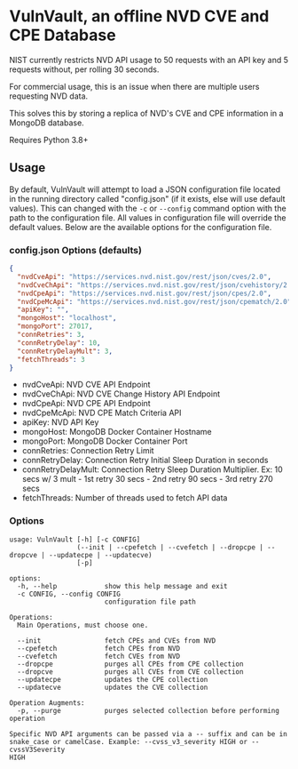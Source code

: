 # VulnVault, an offline NVD CVE and CPE Database
NIST currently restricts NVD API usage to 50 requests with an API key and 5 requests without, per rolling 30 seconds.

For commercial usage, this is an issue when there are multiple users requesting NVD data. 

This solves this by storing a replica of NVD's CVE and CPE information in a MongoDB database.

Requires Python 3.8+
## Usage
By default, VulnVault will attempt to load a JSON configuration file located in the running directory called "config.json" 
(if it exists, else will use default values).
This can changed with the `-c` or `--config` command option with the path to the configuration file. 
All values in configuration file will override the default values. 
Below are the available options for the configuration file.
### config.json Options (defaults)
```JSON
{
  "nvdCveApi": "https://services.nvd.nist.gov/rest/json/cves/2.0",
  "nvdCveChApi": "https://services.nvd.nist.gov/rest/json/cvehistory/2.0",
  "nvdCpeApi": "https://services.nvd.nist.gov/rest/json/cpes/2.0",
  "nvdCpeMcApi": "https://services.nvd.nist.gov/rest/json/cpematch/2.0",
  "apiKey": "",
  "mongoHost": "localhost",
  "mongoPort": 27017,
  "connRetries": 3,
  "connRetryDelay": 10,
  "connRetryDelayMult": 3,
  "fetchThreads": 3
}
```
- nvdCveApi: NVD CVE API Endpoint
- nvdCveChApi: NVD CVE Change History API Endpoint
- nvdCpeApi: NVD CPE API Endpoint
- nvdCpeMcApi: NVD CPE Match Criteria API
- apiKey: NVD API Key
- mongoHost: MongoDB Docker Container Hostname
- mongoPort: MongoDB Docker Container Port
- connRetries: Connection Retry Limit
- connRetryDelay: Connection Retry Initial Sleep Duration in seconds
- connRetryDelayMult: Connection Retry Sleep Duration Multiplier. Ex: 10 secs w/ 3 mult - 1st retry 30 secs - 2nd retry 90 secs - 3rd retry 270 secs
- fetchThreads: Number of threads used to fetch API data

### Options
```
usage: VulnVault [-h] [-c CONFIG]
                 (--init | --cpefetch | --cvefetch | --dropcpe | --dropcve | --updatecpe | --updatecve)
                 [-p]

options:
  -h, --help            show this help message and exit
  -c CONFIG, --config CONFIG
                        configuration file path

Operations:
  Main Operations, must choose one.

  --init                fetch CPEs and CVEs from NVD
  --cpefetch            fetch CPEs from NVD
  --cvefetch            fetch CVEs from NVD
  --dropcpe             purges all CPEs from CPE collection
  --dropcve             purges all CVEs from CVE collection
  --updatecpe           updates the CPE collection
  --updatecve           updates the CVE collection

Operation Augments:
  -p, --purge           purges selected collection before performing operation

Specific NVD API arguments can be passed via a -- suffix and can be in
snake_case or camelCase. Example: --cvss_v3_severity HIGH or --cvssV3Severity
HIGH
```

